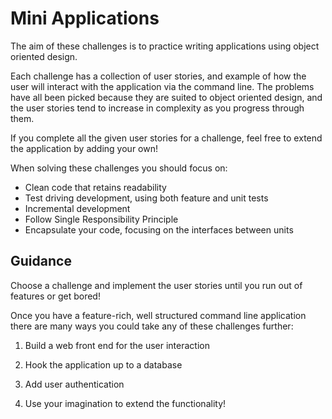 # Mini Applications

The aim of these challenges is to practice writing applications using object oriented design.

Each challenge has a collection of user stories, and example of how the user will interact with the application via the command line. The problems have all been picked because they are suited to object oriented design, and the user stories tend to increase in complexity as you progress through them.

If you complete all the given user stories for a challenge, feel free to extend the application by adding your own!

When solving these challenges you should focus on:
- Clean code that retains readability
- Test driving development, using both feature and unit tests
- Incremental development
- Follow Single Responsibility Principle
- Encapsulate your code, focusing on the interfaces between units

## Guidance

Choose a challenge and implement the user stories until you run out of features or get bored!

Once you have a feature-rich, well structured command line application there are many ways you could take any of these challenges further:

  1) Build a web front end for the user interaction

  2) Hook the application up to a database

  3) Add user authentication

  4) Use your imagination to extend the functionality!
